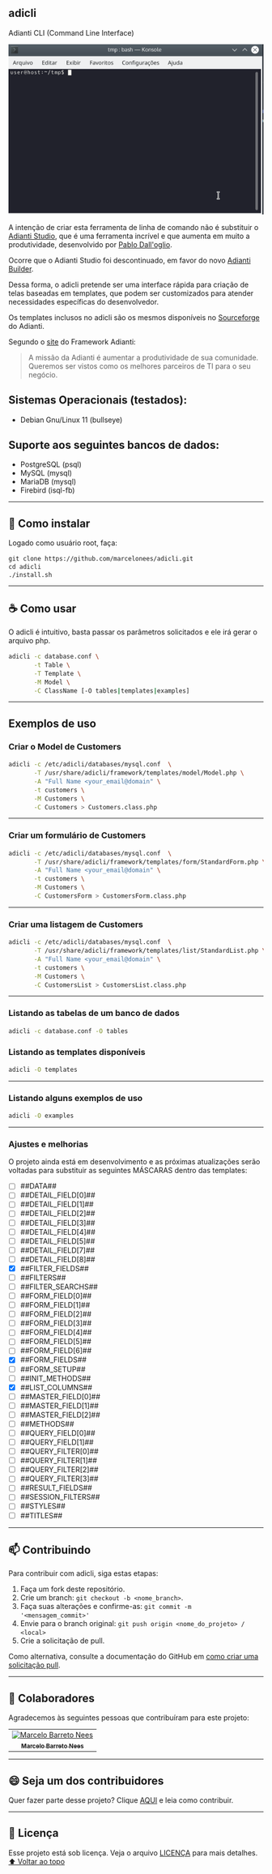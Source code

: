 ## adicli
Adianti CLI (Command Line Interface)

<img src="https://raw.githubusercontent.com/marcelonees/adicli/master/usr/share/adicli/images/screenshot.gif" alt="Screenshot">

A intenção de criar esta ferramenta de linha de comando não é substituir o [Adianti Studio](https://www.adianti.com.br/studio), que é uma ferramenta incrível e que aumenta em muito a produtividade, desenvolvido por [Pablo Dall'oglio](https://dalloglio.net).

Ocorre que o Adianti Studio foi descontinuado, em favor do novo [Adianti Builder](https://www.adiantibuilder.com.br).

Dessa forma, o adicli pretende ser uma interface rápida para criação de telas baseadas em templates, que podem ser customizados para atender necessidades específicas do desenvolvedor.

Os templates inclusos no adicli são os mesmos disponíveis no [Sourceforge](https://sourceforge.net/projects/adianti/) do Adianti.

Segundo o [site](https://www.adianti.com.br) do Framework Adianti:

>A missão da Adianti é aumentar a produtividade de sua comunidade.
Queremos ser vistos como os melhores parceiros de TI para o seu negócio.

## Sistemas Operacionais (testados):
- Debian Gnu/Linux 11 (bullseye)

## Suporte aos seguintes bancos de dados:
- PostgreSQL (psql)
- MySQL (mysql)
- MariaDB (mysql)
- Firebird (isql-fb)

---

## 🚀 Como instalar
Logado como usuário root, faça:
```
git clone https://github.com/marcelonees/adicli.git
cd adicli
./install.sh
```

---

## ☕ Como usar

O adicli é intuitivo, basta passar os parâmetros solicitados e ele irá gerar o arquivo php.

```bash
adicli -c database.conf \
       -t Table \
       -T Template \
       -M Model \
       -C ClassName [-O tables|templates|examples]
```

---

## Exemplos de uso

### Criar o Model de Customers

```bash
adicli -c /etc/adicli/databases/mysql.conf  \
       -T /usr/share/adicli/framework/templates/model/Model.php \
       -A "Full Name <your_email@domain" \
       -t customers \
       -M Customers \
       -C Customers > Customers.class.php
```

---

### Criar um formulário de Customers

```bash
adicli -c /etc/adicli/databases/mysql.conf  \
       -T /usr/share/adicli/framework/templates/form/StandardForm.php \
       -A "Full Name <your_email@domain" \
       -t customers \
       -M Customers \
       -C CustomersForm > CustomersForm.class.php
```

---

### Criar uma listagem de Customers

```bash
adicli -c /etc/adicli/databases/mysql.conf  \
       -T /usr/share/adicli/framework/templates/list/StandardList.php \
       -A "Full Name <your_email@domain" \
       -t customers \
       -M Customers \
       -C CustomersList > CustomersList.class.php
```

---

### Listando as tabelas de um banco de dados

```bash
adicli -c database.conf -O tables
```


### Listando as templates disponíveis

```bash
adicli -O templates
```

---

### Listando alguns exemplos de uso

```bash
adicli -O examples
```

---

### Ajustes e melhorias

O projeto ainda está em desenvolvimento e as próximas atualizações serão voltadas para substituir as seguintes MÁSCARAS dentro das templates:

- [ ] ##DATA##
- [ ] ##DETAIL_FIELD[0]##
- [ ] ##DETAIL_FIELD[1]##
- [ ] ##DETAIL_FIELD[2]##
- [ ] ##DETAIL_FIELD[3]##
- [ ] ##DETAIL_FIELD[4]##
- [ ] ##DETAIL_FIELD[5]##
- [ ] ##DETAIL_FIELD[7]##
- [ ] ##DETAIL_FIELD[8]##
- [x] ##FILTER_FIELDS##
- [ ] ##FILTERS##
- [ ] ##FILTER_SEARCHS##
- [ ] ##FORM_FIELD[0]##
- [ ] ##FORM_FIELD[1]##
- [ ] ##FORM_FIELD[2]##
- [ ] ##FORM_FIELD[3]##
- [ ] ##FORM_FIELD[4]##
- [ ] ##FORM_FIELD[5]##
- [ ] ##FORM_FIELD[6]##
- [x] ##FORM_FIELDS##
- [ ] ##FORM_SETUP##
- [ ] ##INIT_METHODS##
- [x] ##LIST_COLUMNS##
- [ ] ##MASTER_FIELD[0]##
- [ ] ##MASTER_FIELD[1]##
- [ ] ##MASTER_FIELD[2]##
- [ ] ##METHODS##
- [ ] ##QUERY_FIELD[0]##
- [ ] ##QUERY_FIELD[1]##
- [ ] ##QUERY_FILTER[0]##
- [ ] ##QUERY_FILTER[1]##
- [ ] ##QUERY_FILTER[2]##
- [ ] ##QUERY_FILTER[3]##
- [ ] ##RESULT_FIELDS##
- [ ] ##SESSION_FILTERS##
- [ ] ##STYLES##
- [ ] ##TITLES##

---

## 📫 Contribuindo
<!---Se o seu README for longo ou se você tiver algum processo ou etapas específicas que deseja que os contribuidores sigam, considere a criação de um arquivo CONTRIBUTING.md separado--->
Para contribuir com adicli, siga estas etapas:

1. Faça um fork deste repositório.
2. Crie um branch: `git checkout -b <nome_branch>`.
3. Faça suas alterações e confirme-as: `git commit -m '<mensagem_commit>'`
4. Envie para o branch original: `git push origin <nome_do_projeto> / <local>`
5. Crie a solicitação de pull.

Como alternativa, consulte a documentação do GitHub em [como criar uma solicitação pull](https://help.github.com/en/github/collaborating-with-issues-and-pull-requests/creating-a-pull-request).


---

## 🤝 Colaboradores 

Agradecemos às seguintes pessoas que contribuíram para este projeto:

<table>
  <tr>
    <td align="center">
      <a href="https://github.com/marcelonees">
        <img src="https://avatars3.githubusercontent.com/u/923628?s=100" width="100px;" alt="Marcelo Barreto Nees"/><br>
        <sub>
          <b>Marcelo Barreto Nees</b>
        </sub>
      </a>
    </td>
  </tr>
</table>


---

## 😄 Seja um dos contribuidores<br>

Quer fazer parte desse projeto? Clique [AQUI](CONTRIBUTING.md) e leia como contribuir.

---

## 📝 Licença

Esse projeto está sob licença. Veja o arquivo [LICENÇA](LICENSE.md) para mais detalhes.
[⬆ Voltar ao topo](#adicli)<br>